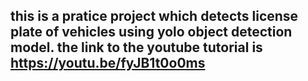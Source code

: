 ## this is a pratice project which detects license plate of vehicles using yolo object detection model. the link to the youtube tutorial is https://youtu.be/fyJB1t0o0ms

